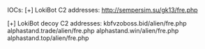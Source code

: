 IOCs:
[+]  LokiBot C2 addresses:
	http://sempersim.su/gk13/fre.php

[+]  LokiBot decoy C2 addresses:
	kbfvzoboss.bid/alien/fre.php
	alphastand.trade/alien/fre.php
	alphastand.win/alien/fre.php
	alphastand.top/alien/fre.php

